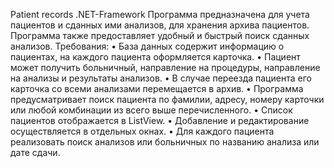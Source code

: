 Patient records .NET-Framework
Программа предназначена для учета пациентов и сданных ими анализов, для хранения архива пациентов. Программа также предоставляет удобный и быстрый поиск сданных анализов. 
Требования: 
•	База данных содержит информацию о пациентах, на каждого пациента оформляется карточка.
•	Пациент может получить больничный, направление на процедуры, направление на анализы и результаты анализов.
•	В случае переезда пациента его карточка со всеми анализами перемещается в архив. 
•	Программа предусматривает поиск пациента по фамилии, адресу, номеру карточки или любой комбинации из всего выше перечисленного.
•	Список пациентов отображается в ListView.
•	Добавление и редактирование осуществляется в отдельных окнах.
•	Для каждого пациента реализовать поиск анализов или больничных по названию анализа или дате сдачи.

